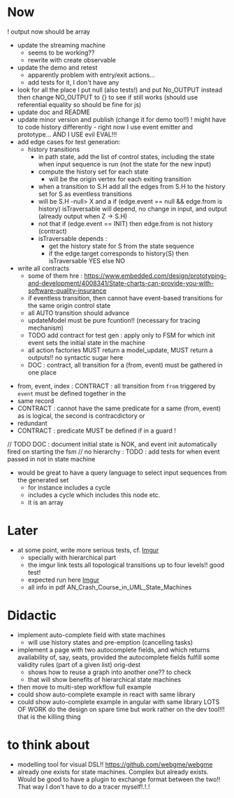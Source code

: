 # Now
! output now should be array
  - update the streaming machine
    - seems to be working??
    - rewrite with create observable 
  - update the demo and retest 
    - apparently problem with entry/exit actions...
    - add tests for it, I don't have any
  - look for all the place I put null (also tests!) and put No_OUTPUT instead then change 
  NO_OUTPUT to {} to see if still works (should use referential equality so should be fine for js)
  - update doc and README
  - update minor version and publish (change it for demo too!!)
! might have to code history differently - right now I use event emitter and prototype... AND I 
USE evil EVAL!!!
- add edge cases for test generation: 
  - history transitions
    - in path state, add the list of control states, including the state when input sequence is 
    run (not the state for the new input)
    - compute the history set for each state
      - will be the origin vertex for each exiting transition 
    - when a transition to S.H add all the edges from S.H to the history set for S as eventless 
    transitions
    - will be S.H -null> X and a if (edge.event == null && edge.from is history) isTraversable will
     depend, no change in input, and output (already output when Z -> S.H)
    - not that if (edge.event == INIT) then edge.from is not history (contract)
    - isTraversable depends :
      - get the history state for S from the state sequence
      - if the edge.target corresponds to history(S) then isTraversable YES else NO
- write all contracts
  - some of them hre : https://www.embedded.com/design/prototyping-and-development/4008341/State-charts-can-provide-you-with-software-quality-insurance
  - if eventless transition, then cannot have event-based transitions for the same origin control 
  state
  - all AUTO transition should advance
  - updateModel must be pure fcuntion!! (necessary for tracing mechanism)
  - TODO add contract for test gen : apply only to FSM for which init event sets the initial state
   in the machine
  - all action factories MUST return a model_update, MUST return a outputs!! no syntactic sugar here
  - DOC : contract, all transition for a (from, event) must be gathered in one place
 * from, event, index : CONTRACT : all transition from `from` triggered by `event` must be defined together in the
 * same record
 * CONTRACT : cannot have the same predicate for a same (from, event) as is logical, the second is contracdictory or
 * redundant
 * CONTRACT : predicate MUST be defined if in a guard !

// TODO DOC : document initial state is NOK, and event init automatically fired on starting the fsm
// no hierarchy : TODO : add tests for when event passed in not in state machine

- would be great to have a query language to select input sequences from the generated set
  - for instance includes a cycle
  - includes a cycle which includes this node etc. 
  - it is an array

# Later
- at some point, write more serious tests, cf. [Imgur](https://i.imgur.com/IWoe84U.png)
  - specially with hierarchical part
  - the imgur link tests all topological transitions up to four levels!! good test!
  - expected run here [Imgur](https://i.imgur.com/Lei0BcM.png)
  - all info in pdf AN_Crash_Course_in_UML_State_Machines

# Didactic
- implement auto-complete field with state machines
  - will use history states and pre-emption (cancelling tasks)
- implement a page with two autocomplete fields, and which returns availability of, say, seats, 
provided the autocomplete fields fulfill some validity rules (part of a given list) orig-dest
  - shows how to reuse a graph into another one?? to check
  - that will show benefits of hierarchical state machines
- then move to multi-step workflow full example
- could show auto-complete example in react with same library
- could show auto-complete example in angular with same library
LOTS OF WORK
do the design on spare time but work rather on the dev tool!!! that is the killing thing

# to think about
- modelling tool for visual DSL!! https://github.com/webgme/webgme
- already one exists for state machines. Complex but already exists. Would be good to have a 
plugin to exchange format between the two!! That way I don't have to do a tracer myself!.!.!
